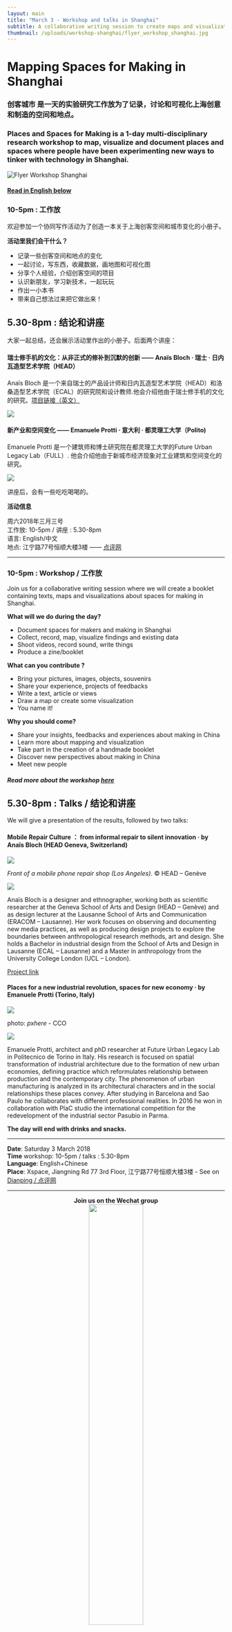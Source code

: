```yaml
---
layout: main
title: "March 3 - Workshop and talks in Shanghai"
subtitle: A collaborative writing session to create maps and visualization of spaces for making in Shanghai
thumbnail: /uploads/workshop-shanghai/flyer_workshop_shanghai.jpg
---
```


# Mapping Spaces for Making in Shanghai

### **创客城市** 是一天的实验研究工作放为了记录，讨论和可视化上海创意和制造的空间和地点。

### Places and Spaces for Making is a 1-day multi-disciplinary research workshop to map, visualize and document places and spaces where people have been experimenting new ways to tinker with technology in Shanghai.

![Flyer Workshop Shanghai](/uploads/workshop-shanghai/flyer_workshop_shanghai.jpg)

#### [Read in English below](#english)

### 10-5pm : 工作放

欢迎参加一个协同写作活动为了创造一本关于上海创客空间和城市变化的小册子。

**活动里我们会干什么？**
- 记录一些创客空间和地点的变化
- 一起讨论，写东西，收藏数据，画地图和可视化图
- 分享个人经验，介绍创客空间的项目
- 认识新朋友，学习新技术，一起玩玩
- 作出一小本书
- 带来自己想法过来把它做出来！

## 5.30-8pm : 结论和讲座

大家一起总结，还会展示活动里作出的小册子。后面两个讲座：

#### 瑞士修手机的文化：从非正式的修补到沉默的创新 —— Anaïs Bloch · 瑞士 · 日内瓦造型艺术学院（HEAD）
Anaïs Bloch 是一个来自瑞士的产品设计师和日内瓦造型艺术学院（HEAD）和洛桑造型艺术学院（ECAL）的研究院和设计教师.他会介绍他由于瑞士修手机的文化的研究。[项目链接（英文）](https://www.hesge.ch/head/en/project/mobile-repair-cultures-informal-repair-silent-innovation-smartphone-case)

![](/uploads/workshop-shanghai/head-mobilerepair.jpg)

#### 新产业和空间变化 —— Emanuele Protti · 意大利 · 都灵理工大学（Polito)

Emanuele Protti 是一个建筑师和博士研究院在都灵理工大学的Future Urban Legacy Lab（FULL）. 他会介绍他由于新城市经济现象对工业建筑和空间变化的研究。

![](/uploads/workshop-shanghai/urban_warehouse_factory_building_industrial_industry_structure_space-1170735.jpg)

讲座后，会有一些吃吃喝喝的。

**活动信息**

周六2018年三月三号  
工作放: 10-5pm / 讲座 : 5.30-8pm  
语言: English/中文  
地点: 江宁路77号恒顺大楼3楼 —— [点评网](http://www.dianping.com/shop/69177919)  

---

<div id="english"></div>

### 10-5pm : Workshop / 工作放

Join us for a collaborative writing session where we will create a booklet containing texts, maps and visualizations about spaces for making in Shanghai.


**What will we do during the day?**
- Document spaces for makers and making in Shanghai
- Collect, record, map, visualize findings and existing data
- Shoot videos, record sound, write things
- Produce a zine/booklet

**What can you contribute ?**
- Bring your pictures, images, objects, souvenirs
- Share your experience, projects of feedbacks
- Write a text, article or views  
- Draw a map or create some visualization
- You name it!

**Why you should come?**
- Share your insights, feedbacks and experiences about making in China
- Learn more about mapping and visualization
- Take part in the creation of a handmade booklet
- Discover new perspectives about making in China
- Meet new people

##### Read more about the workshop [here](/2018/01/call-workshop/)

## 5.30-8pm : Talks / 结论和讲座

We will give a presentation of the results, followed by two talks:

#### Mobile Repair Culture ： from informal repair to silent innovation · by Anaïs Bloch (HEAD Geneva, Switzerland)

![](/uploads/workshop-shanghai/head-mobilerepair.jpg)

*Front of a mobile phone repair shop (Los Angeles)*. © HEAD – Genève

![](/uploads/workshop-shanghai/headshots/anais.png)

Anaïs Bloch is a designer and ethnographer, working both as scientific researcher at the Geneva School of Arts and Design (HEAD – Genève) and as design lecturer at the Lausanne School of Arts and Communication (ERACOM – Lausanne). Her work focuses on observing and documenting new media practices, as well as producing design projects to explore the boundaries between anthropological research methods, art and design. She holds a Bachelor in industrial design from the School of Arts and Design in Lausanne (ECAL – Lausanne) and a Master in anthropology from the University College London (UCL – London).

[Project link](https://www.hesge.ch/head/en/project/mobile-repair-cultures-informal-repair-silent-innovation-smartphone-case)

#### Places for a new industrial revolution, spaces for new economy · by Emanuele Protti (Torino, Italy)

![](/uploads/workshop-shanghai/urban_warehouse_factory_building_industrial_industry_structure_space-1170735.jpg)

photo: *pxhere* - CCO

![](/uploads/workshop-shanghai/headshots/emanuele.png)

Emanuele Protti, architect and phD researcher at Future Urban Legacy Lab in Politecnico de Torino in Italy. His research is focused on spatial transformation of industrial architecture due to the formation of new urban economies, defining practice which reformulates relationship between production and the contemporary city. The phenomenon of urban manufacturing is analyzed in its architectural characters and in the social relationships these places convey. After studying in Barcelona and Sao Paulo he collaborates with different professional realities. In 2016 he won in collaboration with PlaC studio the international competition for the redevelopment of the industrial sector Pasubio in Parma.


**The day will end with drinks and snacks.**


---


**Date**: Saturday 3 March 2018  
**Time** workshop: 10-5pm / talks : 5.30-8pm  
**Language**: English+Chinese  
**Place**: Xspace, Jiangning Rd 77 3rd Floor, 江宁路77号恒顺大楼3楼 - See on [Dianping / 点评网](http://www.dianping.com/shop/69177919)


---

<p style="text-align:center">
  <b>Join us on the Wechat group</b>
  <br>
  <img style="width:50%" src="/uploads/workshop-shanghai/qr-workshop-shanghai.png" />
</p>


---

This workshop is part of a larger research initiative at the [Institute of Area and Global Studies](https://cdh.epfl.ch/Area-and-Global-Studies) at EPFL in Switzerland and supported by the National Swiss Fund for research. A similar workshop is held in Shenzhen the week after.


![](/uploads/workshop-shanghai/SWX_Logos_140722_Nha_v2_China.png)  
